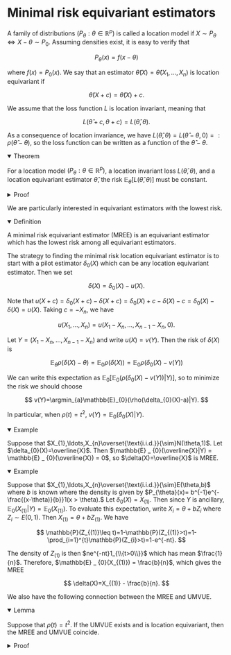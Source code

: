 # Minimal risk equivariant estimators

A family of distributions $(P_{\theta}:\theta\in\mathbb{R}^{p})$ is called a location model if $X\sim P_{\theta}\iff X-\theta\sim P_{0}$. Assuming densities exist, it is easy to verify that

$$
P_{\theta}(x)=f(x-\theta)
$$

where $f(x)=P_{0}(x)$. We say that an estimator $\widehat{\theta}(X)=\widehat{\theta}(X_{1},\ldots,X_{n})$ is location equivariant if

$$
\widehat{\theta}(X + c)=\widehat{\theta}(X)+c.
$$

We assume that the loss function $L$ is location invariant, meaning that 

$$
L(\widehat{\theta}+c,\theta+c)=L(\widehat{\theta},\theta).
$$

As a consequence of location invariance, we have $L(\widehat{\theta},\theta)=L(\widehat{\theta}-\theta,0)=:\rho(\widehat{\theta}-\theta)$, so the loss function can be written as a function of the $\widehat{\theta} - \theta$. 

<details open>
<summary>Theorem</summary>

For a location model $(P_{\theta}:\theta\in\mathbb{R}^{p})$, a location invariant loss $L(\widehat{\theta},\theta)$, and a location equivariant estimator $\widehat{\theta}$, the risk $\mathbb{E}_{\theta}[L(\widehat{\theta},\theta)]$ must be constant. 
</details>

<details>
<summary>Proof</summary>

For all $\theta\in\mathbb{R}^{p}$, we have $\mathbb{E} _ {\theta}L(\widehat{\theta},\theta)=\mathbb{E} _ {\theta}\rho(\widehat{\theta}-\theta)=\mathbb{E} _ {\theta}\rho(\widehat{\theta}(X_{1},\ldots,X_{n})-\theta)=\mathbb{E} _ {\theta}\rho(\widehat{\theta}(X_{1}-\theta,\ldots,X_{n}-\theta))=\mathbb{E} _ {0}\rho(\widehat{\theta}(X_{1},\ldots,X_{n})).$ 
</details>

We are particularly interested in equivariant estimators with the lowest risk. 

<details open>
<summary>Definition</summary>

A minimal risk equivariant estimator (MREE) is an equivariant estimator which has the lowest risk among all equivariant estimators. 

</details>

The strategy to finding the minimal risk location equivariant estimator is to start with a pilot estimator $\delta_{0}(X)$ which can be any location equivariant estimator. Then we set

$$
\delta(X)=\delta_{0}(X)-u(X).
$$

Note that $u(X+c)=\delta_{0}(X+c)-\delta(X+c)=\delta_{0}(X)+c-\delta(X)-c=\delta_{0}(X)-\delta(X)=u(X)$. Taking $c=-X_{n}$, we have

$$
u(X_{1},\ldots,X_{n})=u(X_{1}-X_{n},\ldots,X_{n-1}-X_{n},0).
$$

Let $Y=(X_{1}-X_{n},\ldots,X_{n-1}-X_{n})$ and write $u(X)=v(Y)$. Then the risk of $\delta(X)$ is

$$
\mathbb{E}_{\theta}\rho(\delta(X)-\theta)=\mathbb{E}_{0}\rho(\delta(X))=\mathbb{E}_{0}\rho(\delta_{0}(X)-v(Y))
$$

We can write this expectation as $\mathbb{E} _ {0}[\mathbb{E} _ {0}(\rho(\delta_{0}(X)-v(Y))|Y)]$, so to minimize the risk we should choose

$$
v(Y)=\argmin_{a}\mathbb{E}_{0}(\rho(\delta_{0}(X)-a)|Y).
$$

In particular, when $\rho(t)=t^{2}$, $v(Y)=\mathbb{E} _ {0}(\delta_{0}(X)|Y)$. 

<details open>
<summary>Example</summary>

Suppose that $X_{1},\ldots,X_{n}\overset{\text{i.i.d.}}{\sim}N(\theta,1)$. Let $\delta_{0}(X)=\overline{X}$. Then $\mathbb{E} _ {0}(\overline{X}|Y) = \mathbb{E} _ {0}(\overline{X}) = 0$, so $\delta(X)=\overline{X}$ is MREE. 
</details>

<details open>
<summary>Example</summary>

Suppose that $X_{1},\ldots,X_{n}\overset{\text{i.i.d.}}{\sim}E(\theta,b)$ where $b$ is known where the density is given by $P_{\theta}(x)= b^{-1}e^{-\frac{(x-\theta)}{b}}1(x > \theta).$ Let $\delta_{0}(X)=X_{(1)}$. Then since $Y$ is ancillary, $\mathbb{E} _ {0}(X_{(1)}|Y) = \mathbb{E} _ {0}(X_{(1)})$. To evaluate this expectation, write $X_{i}=\theta+bZ_{i}$ where $Z_{i} \sim E(0,1)$. Then $X_{(1)}=\theta+bZ_{(1)}$. We have 

$$
\mathbb{P}(Z_{(1)}\leq t)=1-\mathbb{P}(Z_{(1)}>t)=1-\prod_{i=1}^{t}\mathbb{P}(Z_{i}>t)=1-e^{-nt}.
$$

The density of $Z_{(1)}$ is then $ne^{-nt}1_{\\{t>0\\}}$ which has mean $\frac{1}{n}$. Therefore, $\mathbb{E} _ {0}(X_{(1)}) = \frac{b}{n}$, which gives the MREE

$$
\delta(X)=X_{(1)} - \frac{b}{n}.
$$
</details>

We also have the following connection between the MREE and UMVUE.

<details open>
<summary>Lemma</summary>

Suppose that $\rho(t)=t^{2}$. If the UMVUE exists and is location equivariant, then the MREE and UMVUE coincide. 

</details>

<details>
<summary>Proof</summary>

Let $\delta(X)$ denote any location equivariant estimator. The bias is given by $\mathbb{E}_\theta [\delta(X) - \theta] = \mathbb{E}_\theta [\delta(X - \theta)] = \mathbb{E}_0[\delta(X)],$ which is constant. Denote the bias by $b.$ Then note that $R(\delta(X), \theta) = \mathbb{E}_\theta[(\delta(X) - \theta)^2] = \operatorname{Var}_\theta [\delta(X) - \theta] + b^2 = R(\delta(X) - b, \theta) + b^2,$ so $\delta(X) - b$ has smaller risk than $\delta(X).$ It follows that the MREE must be unbiased. Since the risk for an unbiased estimator under squared loss is equal to its variance, it follows that the MREE and UMVUE coincide. 

</details>



